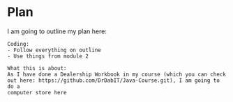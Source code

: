# Plan

I am going to outline my plan here:


    Coding:
    - Follow everything on outline
    - Use things from module 2

    What this is about:
    As I have done a Dealership Workbook in my course (which you can check out here: https://github.com/DrDabIT/Java-Course.git), I am going to do a 
    computer store here


